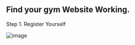 ## Find your gym Website Working.

Step 1. Register Yourself

![image](https://user-images.githubusercontent.com/108460399/196797550-bd41d768-397e-469a-b048-7a294a4b9a46.png)


